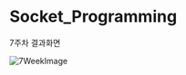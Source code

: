 # Socket_Programming

7주차 결과화면   

![7WeekImage](https://user-images.githubusercontent.com/32233160/114725339-62409200-9d77-11eb-954f-88705278f2f7.PNG)
